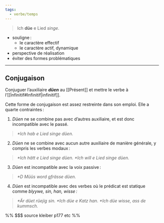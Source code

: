 ```yaml
---
tags:
  - verbe/temps
---
```


> Ich **düe** e Lied _singe._

- souligne :
	- le caractère effectif
	- le caractère actif, dynamique
- perspective de réalisation
- éviter des formes problématiques

---

## Conjugaison

Conjuguer l’auxiliaire ***düen*** au [[Présent]] et mettre le verbe à l’[[İnfinitif#Infinitif|infinitif]].

Cette forme de conjugaison est assez restreinte dans son emploi. Elle a quarte contraintes :

1. _Düen_ ne se combine pas avec d’autres auxiliaire, et est donc incompatible avec le passé.
> _\*Ich hab e Lied singe düen._
2. _Düen_ ne se combine avec aucun autre auxiliaire de manière générale, y compris les verbes modaux :
> _\*Ich hätt e Lied singe düen._
> _\*Ich will e Lied singe düen._
3. _Düen_ est incompatible avec la voix passive :
> _\*D Müüs word gfrässe düen._
4. _Düen_ est incompatible avec des verbes où le prédicat est statique comme _blyywe, sin, han, wisse :_
> _\*Är düet rüejig sin._
> _\*Ich düe e Katz han._
> _\*Ich düe wisse, ass de kummsch._

%% $$$ source kleiber p177 etc %%